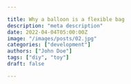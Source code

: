 ```yaml
---

title: Why a balloon is a flexible bag
description: "meta description"
date: 2022-04-04T05:00:00Z
image: "/images/posts/02.jpg"
categories: ["development"]
authors: ["John Doe"]
tags: ["diy", "toy"]
draft: false

---
```

